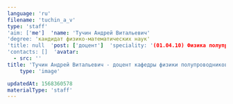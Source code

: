```yaml
---
language: 'ru'
filename: 'tuchin_a_v'
type: 'staff'
'aim: ['me']  'name: 'Тучин Андрей Витальевич'
'degree: 'кандидат физико-математических наук'
'title: null  'post: ['доцент']  'speciality: '(01.04.10) Физика полупроводников'
'contacts: []  'avatar:
  - src: ''
title: 'Тучин Андрей Витальевич - доцент кафедры физики полупроводников и микроэлектроники'
    type: 'image'

updatedAt: 1568360578
materialType: 'staff'
---
```


